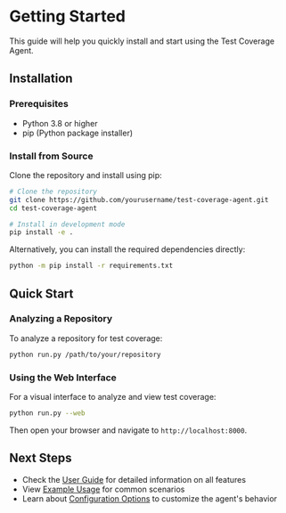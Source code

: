 # Getting Started

This guide will help you quickly install and start using the Test Coverage Agent.

## Installation

### Prerequisites

- Python 3.8 or higher
- pip (Python package installer)

### Install from Source

Clone the repository and install using pip:

```bash
# Clone the repository
git clone https://github.com/yourusername/test-coverage-agent.git
cd test-coverage-agent

# Install in development mode
pip install -e .
```

Alternatively, you can install the required dependencies directly:

```bash
python -m pip install -r requirements.txt
```

## Quick Start

### Analyzing a Repository

To analyze a repository for test coverage:

```bash
python run.py /path/to/your/repository
```

### Using the Web Interface

For a visual interface to analyze and view test coverage:

```bash
python run.py --web
```

Then open your browser and navigate to `http://localhost:8000`.

## Next Steps

- Check the [User Guide](../user_guide/index.md) for detailed information on all features
- View [Example Usage](./examples.md) for common scenarios
- Learn about [Configuration Options](./configuration.md) to customize the agent's behavior